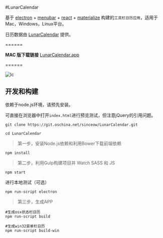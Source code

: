#LunarCalendar

基于 [electron](https://github.com/atom/electron) + [menubar](https://github.com/maxogden/menubar) + [react](https://github.com/facebook/react) + [materialize](https://github.com/Dogfalo/materialize) 
构建的`工具栏日历应用`，适用于Mac，Windows，Linux平台。


日历数据由 [LunarCalendar](https://github.com/zzyss86/LunarCalendar) 提供。


======

**MAC 版下载链接** [LunarCalendar.app](http://pan.baidu.com/s/1dDB7CIH) 

======

![lc](http://i1.tietuku.com/6cc696c379811560.gif)

## 开发和构建

依赖于node.js环境，请预先安装。

可直接在浏览器中打开`index.html`进行预览测试，但注意jQuery的引用问题。

```
git clone https://git.oschina.net/sinceow/LunarCalendar.git

cd LunarCalendar
```

> 第一步，安装Node.js依赖和利用Bower下载前端依赖

```
npm install
```

> 第二步，利用Gulp构建项目并 Watch SASS 和 JS

```
npm start
```

进行本地测试（可选）

```
npm run-script electron
```

> 第三步，生成APP

```
#生成osx状态栏日历
npm run-script build

#生成win32菜单栏日历
npm run-script build-win
```